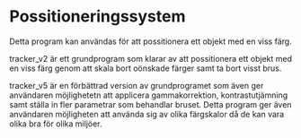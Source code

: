# Possitioneringssystem
Detta program kan användas för att possitionera ett objekt med en viss färg.

tracker_v2 är ett grundprogram som klarar av att possitionera ett objekt med en viss färg genom att skala bort oönskade färger samt ta bort visst brus.

tracker_v5 är en förbättrad version av grundprogramet som även ger användaren möjlighetetn att applicera gammakorrektion, kontrastutjämning samt ställa in fler parametrar som behandlar bruset. Detta program ger även användaren möjligheten att använda sig av olika färgskalor då de kan vara olika bra för olika miljöer.
